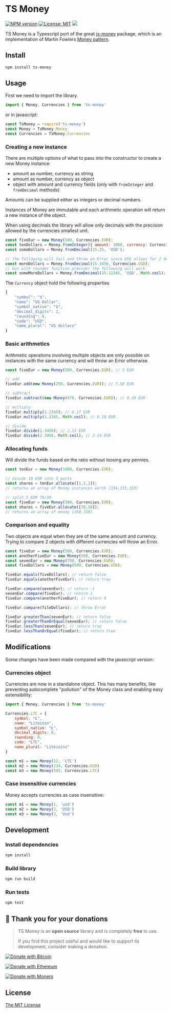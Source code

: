 # TS Money

[![NPM version](https://img.shields.io/npm/v/ts-money.svg)](https://www.npmjs.com/package/ts-money)
[![License: MIT](https://img.shields.io/badge/License-MIT-yellow.svg)](https://opensource.org/licenses/MIT)
[![](https://img.shields.io/npm/dt/ts-money.svg?style=flat-square)](https://www.npmjs.com/package/ts-money)


TS Money is a Typescript port of the great [js-money](https://www.npmjs.com/package/js-money) package, which is an implementation of Martin Fowlers [Money pattern](http://martinfowler.com/eaaCatalog/money.html). 

## Install

```sh
npm install ts-money
```


## Usage

First we need to import the library.

```javascript
import { Money, Currencies } from 'ts-money'
```

or in javascript:

```javascript
const TsMoney = require('ts-money')
const Money = TsMoney.Money
const Currencies = TsMoney.Currencies
```

### Creating a new instance

There are multiple options of what to pass into the constructor to create a new Money instance:
* amount as number, currency as string
* amount as number, currency as object
* object with amount and currency fields (only with `fromInteger` and `fromDecimal` methods)

Amounts can be supplied either as integers or decimal numbers.

Instances of Money are immutable and each arithmetic operation will return a new instance of the object.

When using decimals the library will allow only decimals with the precision allowed by the currencies smallest unit.

```javascript
const fiveEur = new Money(500, Currencies.EUR);
const tenDollars = Money.fromInteger({ amount: 1000, currency: Currencies.USD });
const someDollars = Money.fromDecimal(15.25, 'USD');

// the following will fail and throw an Error since USD allows for 2 decimals
const moreDollars = Money.fromDecimal(15.3456, Currencies.USD);
// but with rounder function provider the following will work
const someMoreDollars = Money.fromDecimal(15.12345, 'USD', Math.ceil);
```

The `Currency` object hold the following properties

```javascript
{
    "symbol": "$",
    "name": "US Dollar",
    "symbol_native": "$",
    "decimal_digits": 2,
    "rounding": 0,
    "code": "USD",
    "name_plural": "US dollars"
}
```

### Basic arithmetics

Arithmetic operations involving multiple objects are only possible on instances with the same currency and will throw an Error otherwise.

```javascript
const fiveEur = new Money(500, Currencies.EUR); // 5 EUR

// add
fiveEur.add(new Money(250, Currencies.EUR)); // 7.50 EUR

// subtract 
fiveEur.subtract(new Money(470, Currencies.EUR)); // 0.30 EUR

// multiply
fiveEur.multiply(1.2345); // 6.17 EUR
fiveEur.multiply(1.2345, Math.ceil); // 6.18 EUR

// divide 
fiveEur.divide(2.3456); // 2.13 EUR
fiveEur.divide(2.3456, Math.ceil); // 2.14 EUR
```

### Allocating funds

Will divide the funds based on the ratio without loosing any pennies. 

```javascript
const tenEur = new Money(1000, Currencies.EUR);

// divide 10 EUR into 3 parts
const shares = tenEur.allocate([1,1,1]); 
// returns an array of Money instances worth [334,333,333]

// split 5 EUR 70/30
const fiveEur = new Money(500, Currencies.EUR);
const shares = fiveEur.allocate([70,30]);
// returns an array of money [350,150]

```

### Comparison and equality

Two objects are equal when they are of the same amount and currency.
Trying to compare 2 objects with different currencies will throw an Error.

```javascript
const fiveEur = new Money(500, Currencies.EUR);
const anotherFiveEur = new Money(500, Currencies.EUR);
const sevenEur = new Money(700, Currencies.EUR);
const fiveDollars = new Money(500, Currencies.USD);

fiveEur.equals(fiveDollars); // return false
fiveEur.equals(anotherFiveEur); // return true

fiveEur.compare(sevenEur); // return -1
sevenEur.compare(fiveEur); // return 1
fiveEur.compare(anotherFiveEur); // return 0

fiveEur.compare(fileDollars); // throw Error

fiveEur.greaterThan(sevenEur); // return false
fiveEur.greaterThanOrEqual(sevenEur); // return false
fiveEur.lessThan(sevenEur); // return true
fiveEur.lessThanOrEqual(fiveEur); // return true
```


## Modifications

Some changes have been made compared with the javascript version:

### Currencies object

Currencies are now in a standalone object. This has many benefits, like preventing autocomplete "pollution" of the Money class and enabling easy extensibility:

```javascript
import { Money, Currencies } from 'ts-money'

Currencies.LTC = {
    symbol: "Ł",
    name: "Litecoin",
    symbol_native: "Ł",
    decimal_digits: 8,
    rounding: 0,
    code: "LTC",
    name_plural: "Litecoins"    
}

const m1 = new Money(12, 'LTC')
const m2 = new Money(234, Currencies.USD)
const m3 = new Money(543, Currencies.LTC)

```

### Case insensitive currencies

Money accepts currencies as case insensitive:

```javascript
const m1 = new Money(1, 'usd')
const m2 = new Money(2, 'USD')
const m3 = new Money(3, 'Usd')
```

## Development

### Install dependencies

```sh
npm install
```

### Build library

```sh
npm run build
```

### Run tests

```sh
npm test
```

## 🎁 Thank you for your donations 

> TS Money is an **open source** library and is completely **free** to use. 
> 
> If you find this project useful and would like to support its development, consider making a donation. 


[![Donate with Bitcoin](https://en.cryptobadges.io/badge/big/1A71NTVtocr1WG6qFuQjhbVsEwXC7pKB5R)](https://en.cryptobadges.io/donate/1A71NTVtocr1WG6qFuQjhbVsEwXC7pKB5R)

[![Donate with Ethereum](https://en.cryptobadges.io/badge/big/0x5cE72fB54733a15640AD23f8c8c296AadEeC53Cb)](https://en.cryptobadges.io/donate/0x5cE72fB54733a15640AD23f8c8c296AadEeC53Cb)

[![Donate with Monero](https://en.cryptobadges.io/badge/big/4AzAgF56m5ihvDR5ctPVUE1RH78JEMsBHc63yYokHXbYGUCWsxphsmsgKzUkoQKmk7Tv6CSr3MosZ1wTR1wfHGt2187nHgj)](https://en.cryptobadges.io/donate/4AzAgF56m5ihvDR5ctPVUE1RH78JEMsBHc63yYokHXbYGUCWsxphsmsgKzUkoQKmk7Tv6CSr3MosZ1wTR1wfHGt2187nHgj)



## License

[The MIT License](http://opensource.org/licenses/MIT)

